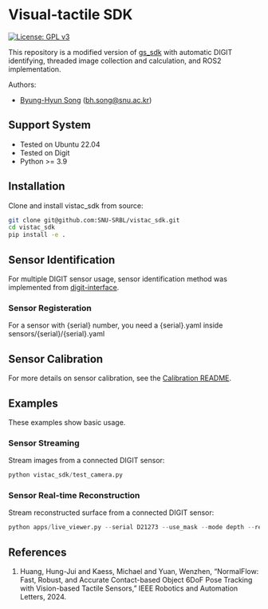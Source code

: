 # Visual-tactile SDK
[![License: GPL v3](https://img.shields.io/badge/License-GPLv3-blue.svg)](https://www.gnu.org/licenses/gpl-3.0) &nbsp;

This repository is a modified version of [gs_sdk](https://github.com/joehjhuang/gs_sdk) with automatic DIGIT identifying, threaded image collection and calculation, and ROS2 implementation.

Authors:
* [Byung-Hyun Song](https://github.com/bhsong1011) (bh.song@snu.ac.kr)

## Support System
* Tested on Ubuntu 22.04
* Tested on Digit
* Python >= 3.9

## Installation
Clone and install vistac_sdk from source:
```bash
git clone git@github.com:SNU-SRBL/vistac_sdk.git
cd vistac_sdk
pip install -e .
```

## Sensor Identification
For multiple DIGIT sensor usage, sensor identification method was implemented from [digit-interface](https://github.com/facebookresearch/digit-interface).
### Sensor Registeration
For a sensor with {serial} number, you need a {serial}.yaml inside sensors/{serial}/{serial}.yaml

## Sensor Calibration
For more details on sensor calibration, see the [Calibration README](calibration/README.md).

## Examples
These examples show basic usage.
### Sensor Streaming
Stream images from a connected DIGIT sensor:
```python
python vistac_sdk/test_camera.py
```

### Sensor Real-time Reconstruction
Stream reconstructed surface from a connected DIGIT sensor:
```python
python apps/live_viewer.py --serial D21273 --use_mask --mode depth --relative --relative_scale 0.5
```


## References
1. Huang, Hung-Jui and Kaess, Michael and Yuan, Wenzhen, “NormalFlow: Fast, Robust, and Accurate Contact-based Object 6DoF Pose Tracking with Vision-based Tactile Sensors,” IEEE Robotics and Automation Letters, 2024.
